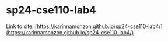 # sp24-cse110-lab4
Link to site: [https://karinnamonzon.github.io/sp24-cse110-lab4/](https://karinnamonzon.github.io/sp24-cse110-lab4/)
